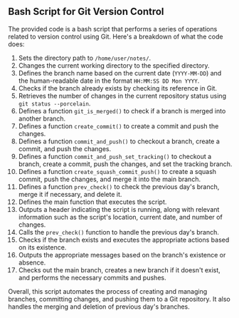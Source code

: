 ## Bash Script for Git Version Control

The provided code is a bash script that performs a series of operations related to version control using Git. Here's a breakdown of what the code does:

1. Sets the directory path to `/home/user/notes/`.
2. Changes the current working directory to the specified directory.
3. Defines the branch name based on the current date (`YYYY-MM-DD`) and the human-readable date in the format `HH:MM:SS DD Mon YYYY`.
4. Checks if the branch already exists by checking its reference in Git.
5. Retrieves the number of changes in the current repository status using `git status --porcelain`.
6. Defines a function `git_is_merged()` to check if a branch is merged into another branch.
7. Defines a function `create_commit()` to create a commit and push the changes.
8. Defines a function `commit_and_push()` to checkout a branch, create a commit, and push the changes.
9. Defines a function `commit_and_push_set_tracking()` to checkout a branch, create a commit, push the changes, and set the tracking branch.
10. Defines a function `create_squash_commit_push()` to create a squash commit, push the changes, and merge it into the main branch.
11. Defines a function `prev_check()` to check the previous day's branch, merge it if necessary, and delete it.
12. Defines the main function that executes the script.
13. Outputs a header indicating the script is running, along with relevant information such as the script's location, current date, and number of changes.
14. Calls the `prev_check()` function to handle the previous day's branch.
15. Checks if the branch exists and executes the appropriate actions based on its existence.
16. Outputs the appropriate messages based on the branch's existence or absence.
17. Checks out the main branch, creates a new branch if it doesn't exist, and performs the necessary commits and pushes.

Overall, this script automates the process of creating and managing branches, committing changes, and pushing them to a Git repository. It also handles the merging and deletion of previous day's branches.
